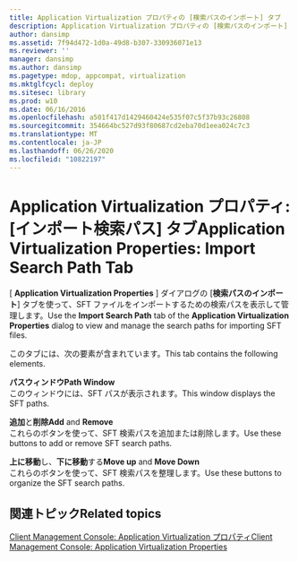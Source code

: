 ```yaml
---
title: Application Virtualization プロパティの [検索パスのインポート] タブ
description: Application Virtualization プロパティの [検索パスのインポート] タブ
author: dansimp
ms.assetid: 7f94d472-1d0a-49d8-b307-330936071e13
ms.reviewer: ''
manager: dansimp
ms.author: dansimp
ms.pagetype: mdop, appcompat, virtualization
ms.mktglfcycl: deploy
ms.sitesec: library
ms.prod: w10
ms.date: 06/16/2016
ms.openlocfilehash: a501f417d1429460424e535f07c5f37b93c26808
ms.sourcegitcommit: 354664bc527d93f80687cd2eba70d1eea024c7c3
ms.translationtype: MT
ms.contentlocale: ja-JP
ms.lasthandoff: 06/26/2020
ms.locfileid: "10822197"
---
```

# <span data-ttu-id="050d6-103">Application Virtualization プロパティ: [インポート検索パス] タブ</span><span class="sxs-lookup"><span data-stu-id="050d6-103">Application Virtualization Properties: Import Search Path Tab</span></span>


<span data-ttu-id="050d6-104">[ **Application Virtualization Properties** ] ダイアログの [**検索パスのインポート**] タブを使って、SFT ファイルをインポートするための検索パスを表示して管理します。</span><span class="sxs-lookup"><span data-stu-id="050d6-104">Use the **Import Search Path** tab of the **Application Virtualization Properties** dialog to view and manage the search paths for importing SFT files.</span></span>

<span data-ttu-id="050d6-105">このタブには、次の要素が含まれています。</span><span class="sxs-lookup"><span data-stu-id="050d6-105">This tab contains the following elements.</span></span>

<a href="" id="path-window"></a>**<span data-ttu-id="050d6-106">パスウィンドウ</span><span class="sxs-lookup"><span data-stu-id="050d6-106">Path Window</span></span>**  
<span data-ttu-id="050d6-107">このウィンドウには、SFT パスが表示されます。</span><span class="sxs-lookup"><span data-stu-id="050d6-107">This window displays the SFT paths.</span></span>

<a href="" id="add-and-remove"></a><span data-ttu-id="050d6-108">**追加**と**削除**</span><span class="sxs-lookup"><span data-stu-id="050d6-108">**Add** and **Remove**</span></span>  
<span data-ttu-id="050d6-109">これらのボタンを使って、SFT 検索パスを追加または削除します。</span><span class="sxs-lookup"><span data-stu-id="050d6-109">Use these buttons to add or remove SFT search paths.</span></span>

<a href="" id="move-up-and-move-down"></a><span data-ttu-id="050d6-110">**上に移動**し、**下に移動**する</span><span class="sxs-lookup"><span data-stu-id="050d6-110">**Move up** and **Move Down**</span></span>  
<span data-ttu-id="050d6-111">これらのボタンを使って、SFT 検索パスを整理します。</span><span class="sxs-lookup"><span data-stu-id="050d6-111">Use these buttons to organize the SFT search paths.</span></span>

## <span data-ttu-id="050d6-112">関連トピック</span><span class="sxs-lookup"><span data-stu-id="050d6-112">Related topics</span></span>


[<span data-ttu-id="050d6-113">Client Management Console: Application Virtualization プロパティ</span><span class="sxs-lookup"><span data-stu-id="050d6-113">Client Management Console: Application Virtualization Properties</span></span>](client-management-console-application-virtualization-properties.md)

 

 





